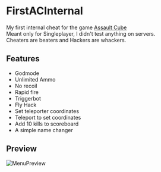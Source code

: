 # FirstACInternal
My first internal cheat for the game [Assault Cube](https://assault.cubers.net/)  
Meant only for Singleplayer, I didn't test anything on servers.  
Cheaters are beaters and Hackers are whackers.  

## Features
* Godmode
* Unlimited Ammo
* No recoil
* Rapid fire
* Triggerbot
* Fly Hack
* Set teleporter coordinates
* Teleport to set coordinates
* Add 10 kills to scoreboard
* A simple name changer

## Preview
![MenuPreview](https://i.imgur.com/vUMZuIY.jpg)
